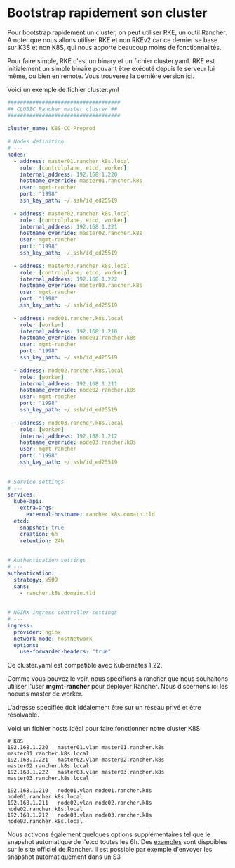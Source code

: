 # Bootstrap rapidement son cluster 
 
Pour bootstrap rapidement un cluster, on peut utiliser RKE, un outil 
Rancher. A noter que nous allons utiliser RKE et non RKEv2 car ce 
dernier se base sur K3S et non K8S, qui nous apporte beaucoup moins de 
fonctionnalités. 
 
Pour faire simple, RKE c'est un binary et un fichier cluster.yaml. RKE 
est initialement un simple binaire pouvant être exécuté depuis le 
serveur lui même, ou bien en remote. Vous trouverez la dernière version 
[ici](https://github.com/rancher/rke/#latest-release). 
 
Voici un exemple de fichier cluster.yml 
 
``` yaml 
#################################### 
## CLUBIC Rancher master cluster ## 
#################################### 
 
cluster_name: K8S-CC-Preprod 
 
# Nodes definition 
# --- 
nodes: 
  - address: master01.rancher.k8s.local 
    role: [controlplane, etcd, worker] 
    internal_address: 192.168.1.220 
    hostname_override: master01.rancher.k8s 
    user: mgmt-rancher 
    port: "1998" 
    ssh_key_path: ~/.ssh/id_ed25519 
 
  - address: master02.rancher.k8s.local 
    role: [controlplane, etcd, worker] 
    internal_address: 192.168.1.221 
    hostname_override: master02.rancher.k8s 
    user: mgmt-rancher 
    port: "1998" 
    ssh_key_path: ~/.ssh/id_ed25519 
 
  - address: master03.rancher.k8s.local 
    role: [controlplane, etcd, worker] 
    internal_address: 192.168.1.222 
    hostname_override: master03.rancher.k8s 
    user: mgmt-rancher 
    port: "1998" 
    ssh_key_path: ~/.ssh/id_ed25519 
 
  - address: node01.rancher.k8s.local 
    role: [worker] 
    internal_address: 192.168.1.210 
    hostname_override: node01.rancher.k8s 
    user: mgmt-rancher 
    port: "1998" 
    ssh_key_path: ~/.ssh/id_ed25519 
 
  - address: node02.rancher.k8s.local 
    role: [worker] 
    internal_address: 192.168.1.211 
    hostname_override: node02.rancher.k8s 
    user: mgmt-rancher 
    port: "1998" 
    ssh_key_path: ~/.ssh/id_ed25519 
 
  - address: node03.rancher.k8s.local 
    role: [worker] 
    internal_address: 192.168.1.212 
    hostname_override: node03.rancher.k8s 
    user: mgmt-rancher 
    port: "1998" 
    ssh_key_path: ~/.ssh/id_ed25519 
 
 
# Service settings 
# --- 
services: 
  kube-api: 
    extra-args: 
      external-hostname: rancher.k8s.domain.tld 
  etcd: 
    snapshot: true 
    creation: 6h 
    retention: 24h 
 
 
# Authentication settings 
# --- 
authentication: 
  strategy: x509 
  sans: 
    - rancher.k8s.domain.tld 
 
 
# NGINX ingress controller settings 
# --- 
ingress: 
  provider: nginx 
  network_mode: hostNetwork 
  options: 
    use-forwarded-headers: "true" 
``` 
 
Ce cluster.yaml est compatible avec Kubernetes 1.22. 
 
Comme vous pouvez le voir, nous spécifions à rancher que nous souhaitons 
utiliser l'user **mgmt-rancher** pour déployer Rancher. Nous discernons 
ici les noeuds master de worker. 
 
L'adresse spécifiée doit idéalement être sur un réseau privé et être 
résolvable. 
 
Voici un fichier hosts idéal pour faire fonctionner notre cluster K8S 
 
    # K8S 
    192.168.1.220   master01.vlan master01.rancher.k8s    master01.rancher.k8s.local 
    192.168.1.221   master02.vlan master02.rancher.k8s    master02.rancher.k8s.local 
    192.168.1.222   master03.vlan master03.rancher.k8s    master03.rancher.k8s.local 
 
    192.168.1.210   node01.vlan node01.rancher.k8s    node01.rancher.k8s.local 
    192.168.1.211   node02.vlan node02.rancher.k8s    node02.rancher.k8s.local 
    192.168.1.212   node03.vlan node03.rancher.k8s    node03.rancher.k8s.local 
 
Nous activons également quelques options supplémentaires tel que le 
snapshot automatique de l'etcd toutes les 6h. Des 
[examples](https://rancher.com/docs/rke/latest/en/example-yamls/) sont 
dispoibles sur le site officiel de Rancher. Il est possible par exemple 
d'envoyer les snapshot automatiquement dans un S3 
